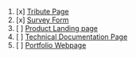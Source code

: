 1. [x] [Tribute Page](https://codepen.io/farid-izi-mid/pen/RwgvMqN)
2. [x] [Survey Form](https://codepen.io/farid-izi-mid/pen/qBjggbR)
3. [ ] [Product Landing page](#)
4. [ ] [Technical Documentation Page](#)
5. [ ] [Portfolio Webpage](#)
